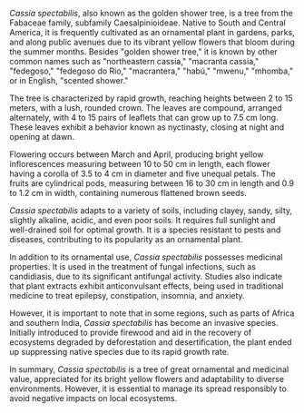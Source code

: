 _Cassia spectabilis_, also known as the golden shower tree, is a tree from the Fabaceae family, subfamily Caesalpinioideae. Native to South and Central America, it is frequently cultivated as an ornamental plant in gardens, parks, and along public avenues due to its vibrant yellow flowers that bloom during the summer months. Besides "golden shower tree," it is known by other common names such as "northeastern cassia," "macranta cassia," "fedegoso," "fedegoso do Rio," "macrantera," "habú," "mwenu," "mhomba," or in English, "scented shower."

The tree is characterized by rapid growth, reaching heights between 2 to 15 meters, with a lush, rounded crown. The leaves are compound, arranged alternately, with 4 to 15 pairs of leaflets that can grow up to 7.5 cm long. These leaves exhibit a behavior known as nyctinasty, closing at night and opening at dawn.

Flowering occurs between March and April, producing bright yellow inflorescences measuring between 10 to 50 cm in length, each flower having a corolla of 3.5 to 4 cm in diameter and five unequal petals. The fruits are cylindrical pods, measuring between 16 to 30 cm in length and 0.9 to 1.2 cm in width, containing numerous flattened brown seeds.

_Cassia spectabilis_ adapts to a variety of soils, including clayey, sandy, silty, slightly alkaline, acidic, and even poor soils. It requires full sunlight and well-drained soil for optimal growth. It is a species resistant to pests and diseases, contributing to its popularity as an ornamental plant.

In addition to its ornamental use, _Cassia spectabilis_ possesses medicinal properties. It is used in the treatment of fungal infections, such as candidiasis, due to its significant antifungal activity. Studies also indicate that plant extracts exhibit anticonvulsant effects, being used in traditional medicine to treat epilepsy, constipation, insomnia, and anxiety.

However, it is important to note that in some regions, such as parts of Africa and southern India, _Cassia spectabilis_ has become an invasive species. Initially introduced to provide firewood and aid in the recovery of ecosystems degraded by deforestation and desertification, the plant ended up suppressing native species due to its rapid growth rate.

In summary, _Cassia spectabilis_ is a tree of great ornamental and medicinal value, appreciated for its bright yellow flowers and adaptability to diverse environments. However, it is essential to manage its spread responsibly to avoid negative impacts on local ecosystems.
